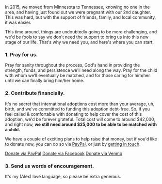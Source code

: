 In 2015, we moved from Minnesota to Tennessee, knowing no one in the area, and having just found out we were pregnant with our 2nd daughter. This was hard, but with the support of friends, family, and local community, it was easier.

This time around, things are undoubtedly going to be more challenging, and we'd be fools to say we don't need the support to bring us into this new stage of our life. That's why we need you, and here's where you can start.

### 1. Pray for us.
Pray for sanity throughout the process, God's hand in providing the strength, funds, and persistence we'll need along the way. Pray for the child with whom we'll eventually be matched, and for those caring for him/her until we can finally bring him/her home.

### 2. Contribute financially.
It's no secret that international adoptions cost more than your average, uh, birth, and we've committed to funding this adoption debt-free. So, if you feel called & comfortable with donating to help cover the cost of this adoption, we'd be forever grateful. Total cost will come to around $42,000, and right now, **we still need around $25,000 to be able to be matched with a child.**

We have a couple of exciting plans to help raise that money, but if you'd like to donate now, you can do so via <a href="https://www.paypal.me/alexmacarthur" target="_blank">PayPal</a>, or just by [getting in touch](https://macarthur.me/contact).

<div class="ButtonGroup">
  <a href="https://paypal.me/alexmacarthur" target="_blank" class="Button">Donate via PayPal</a>
  <a href="http://m.me/axmacarthur" target="_blank" class="Button">Donate via Facebook</a>
  <a href="https://venmo.com/amacarthur" target="_blank" class="Button">Donate via Venmo</a>
</div>

### 3. Send us words of encouragement.
It's my (Alex) love language, so please be extra generous.
